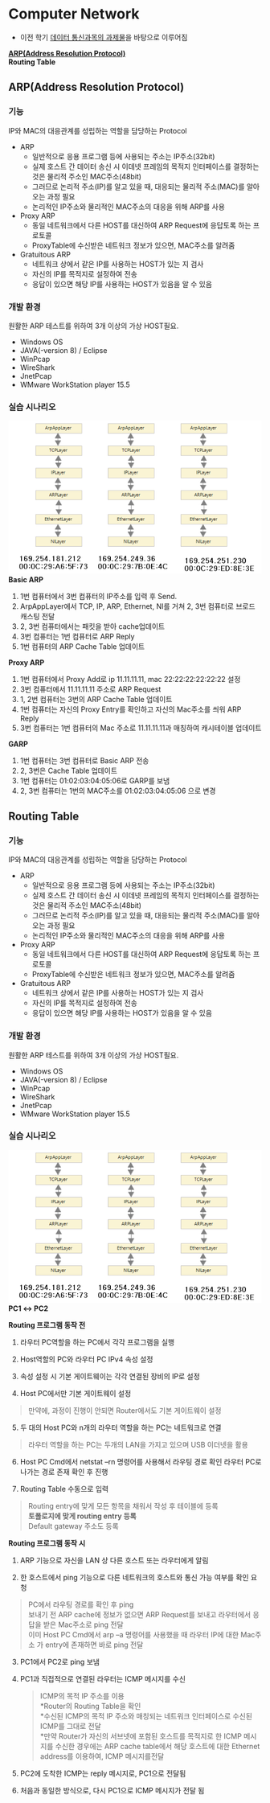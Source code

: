 # Computer Network
- 이전 학기 [데이터 통신과목의 과제물](https://github.com/Limm-jk/2020_Spring_DataCommunication)을 바탕으로 이루어짐

**[ARP(Address Resolution Protocol)](https://github.com/Limm-jk/2020_Fall_Network_Project/blob/master/README.md#arpaddress-resolution-protocol)**   
**Routing Table**

## ARP(Address Resolution Protocol)
### 기능
IP와 MAC의 대응관계를 성립하는 역할을 담당하는 Protocol
  - ARP     
    - 일반적으로 응용 프로그램 등에 사용되는 주소는 IP주소(32bit)  
    - 실제 호스트 간 데이터 송신 시 이데넷 프레임의 목적지 인터페이스를 결정하는 것은 물리적 주소인 MAC주소(48bit)  
    - 그러므로 논리적 주소(IP)를 알고 있을 때, 대응되는 물리적 주소(MAC)를 알아오는 과정 필요  
    - 논리적인 IP주소와 물리적인 MAC주소의 대응을 위해 ARP를 사용   
  - Proxy ARP
    - 동일 네트워크에서 다른 HOST를 대신하여 ARP Request에 응답토록 하는 프로토콜
    - ProxyTable에 수신받은 네트워크 정보가 있으면, MAC주소를 알려줌
  - Gratuitous ARP
    - 네트워크 상에서 같은 IP를 사용하는 HOST가 있는 지 검사
    - 자신의 IP를 목적지로 설정하여 전송
    - 응답이 있으면 해당 IP를 사용하는 HOST가 있음을 알 수 있음  

### 개발 환경
원활한 ARP 테스트를 위하여 3개 이상의 가상 HOST필요. 
- Windows OS
- JAVA(-version 8) / Eclipse
- WinPcap
- WireShark
- JnetPcap
- WMware WorkStation player 15.5

### 실습 시나리오  
![](./scenario.png)  
**Basic ARP**  
1.  1번 컴퓨터에서 3번 컴퓨터의 IP주소를 입력 후 Send.  
2.  ArpAppLayer에서 TCP, IP, ARP, Ethernet, NI를 거쳐 2, 3번 컴퓨터로 브로드캐스팅 전달  
3.  2, 3번 컴퓨터에서는 패킷을 받아 cache업데이트  
4.  3번 컴퓨터는 1번 컴퓨터로 ARP Reply  
5.  1번 컴퓨터의 ARP Cache Table 업데이트  


**Proxy ARP**  
1. 1번 컴퓨터에서 Proxy Add로 ip 11.11.11.11, mac 22:22:22:22:22:22 설정  
2. 3번 컴퓨터에서 11.11.11.11 주소로 ARP Request  
3. 1, 2번 컴퓨터는 3번의 ARP Cache Table 업데이트  
4. 1번 컴퓨터는 자신의 Proxy Entry를 확인하고 자신의 Mac주소를 씌워 ARP Reply  
5. 3번 컴퓨터는 1번 컴퓨터의 Mac 주소로 11.11.11.11과 매칭하여 캐시테이블 업데이트  


**GARP**  
1. 1번 컴퓨터는 3번 컴퓨터로 Basic ARP 전송  
2. 2, 3번은 Cache Table 업데이트  
3. 1번 컴퓨터는 01:02:03:04:05:06로 GARP를 보냄  
4. 2, 3번 컴퓨터는 1번의 MAC주소를 01:02:03:04:05:06 으로 변경

## Routing Table

### 기능
IP와 MAC의 대응관계를 성립하는 역할을 담당하는 Protocol
  - ARP     
    - 일반적으로 응용 프로그램 등에 사용되는 주소는 IP주소(32bit)  
    - 실제 호스트 간 데이터 송신 시 이데넷 프레임의 목적지 인터페이스를 결정하는 것은 물리적 주소인 MAC주소(48bit)  
    - 그러므로 논리적 주소(IP)를 알고 있을 때, 대응되는 물리적 주소(MAC)를 알아오는 과정 필요  
    - 논리적인 IP주소와 물리적인 MAC주소의 대응을 위해 ARP를 사용   
  - Proxy ARP
    - 동일 네트워크에서 다른 HOST를 대신하여 ARP Request에 응답토록 하는 프로토콜
    - ProxyTable에 수신받은 네트워크 정보가 있으면, MAC주소를 알려줌
  - Gratuitous ARP
    - 네트워크 상에서 같은 IP를 사용하는 HOST가 있는 지 검사
    - 자신의 IP를 목적지로 설정하여 전송
    - 응답이 있으면 해당 IP를 사용하는 HOST가 있음을 알 수 있음  

### 개발 환경
원활한 ARP 테스트를 위하여 3개 이상의 가상 HOST필요. 
- Windows OS
- JAVA(-version 8) / Eclipse
- WinPcap
- WireShark
- JnetPcap
- WMware WorkStation player 15.5

### 실습 시나리오  
![](./scenario.png)  
**PC1 ↔ PC2**

**Routing 프로그램 동작 전**

1. 라우터 PC역할을 하는 PC에서 각각 프로그램을 실행 

2. Host역할의 PC와 라우터 PC IPv4 속성 설정 

3. 속성 설정 시 기본 게이트웨이는 각각 연결된 장비의 IP로 설정  

4. Host PC에서만 기본 게이트웨이 설정 
  > 만약에, 과정이 진행이 안되면 Router에서도 기본 게이트웨이 설정

5. 두 대의 Host PC와 n개의 라우터 역할을 하는 PC는 네트워크로 연결 
  > 라우터 역할을 하는 PC는 두개의 LAN을 가지고 있으며 USB 이더넷을 활용

6. Host PC Cmd에서 netstat –rn 명령어를 사용해서 라우팅 경로 확인  라우터 PC로 나가는 경로 존재 확인 후 진행 

7. Routing Table 수동으로 입력 
  >Routing entry에 맞게 모든 항목을 채워서 작성 후 테이블에 등록   
 	**토폴로지에 맞게 routing entry 등록**  
  Default gateway 주소도 등록   

**Routing 프로그램 동작 시**   


1. ARP 기능으로 자신을 LAN 상 다른 호스트 또는 라우터에게 알림  
 
2. 한 호스트에서 ping 기능으로 다른 네트워크의 호스트와 통신 가능 여부를 확인 요청

  > PC에서 라우팅 경로를 확인 후 ping   
  보내기 전 ARP cache에 정보가 없으면 ARP Request를 보내고 라우터에서 응답을 받은 Mac주소로 ping 전달  
  이미 Host PC Cmd에서 arp –a 명령어를 사용했을 때 라우터 IP에 대한 Mac주소 가 entry에 존재하면 바로 ping 전달

3. PC1에서  PC2로 ping 보냄

4. PC1과 직접적으로 연결된 라우터는 ICMP 메시지를 수신
	>ICMP의 목적 IP 주소를 이용    
	*Router의 Routing Table을 확인    
*수신된 ICMP의 목적 IP 주소와 매칭되는 네트워크 인터페이스로 수신된 ICMP를 그대로 전달  
*만약 Router가 자신의 서브넷에 포함된 호스트를 목적지로 한 ICMP 메시지를 수신한 경우에는 ARP cache table에서 해당 호스트에 대한 Ethernet address를 이용하여, ICMP 메시지를전달    

5. PC2에 도착한 ICMP는 reply 메시지로, PC1으로 전달됨 

6. 처음과 동일한 방식으로, 다시 PC1으로 ICMP 메시지가 전달 됨
